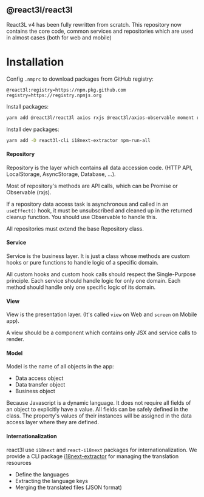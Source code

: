 @react3l/react3l
----------------

React3L v4 has been fully rewritten from scratch. This repository now contains the core code, common services and repositories which are used in almost cases (both for web and mobile)

# Installation

Config `.nmprc` to download packages from GitHub registry:
```npmrc
@react3l:registry=https://npm.pkg.github.com
registry=https://registry.npmjs.org
```

Install packages:
```sh
yarn add @react3l/react3l axios rxjs @react3l/axios-observable moment react-i18next i18next yup
```

Install dev packages:
```sh
yarn add -D react3l-cli i18next-extractor npm-run-all
```

#### Repository

Repository is the layer which contains all data accession code. (HTTP API, LocalStorage, AsyncStorage, Database, ...).

Most of repository's methods are API calls, which can be Promise or Observable (rxjs).

If a repository data access task is asynchronous and called in an `useEffect()` hook, it must be unsubscribed and cleaned up in the returned cleanup function. You should use Observable to handle this.

All repositories must extend the base Repository class.

#### Service

Service is the business layer. It is just a class whose methods are custom hooks or pure functions to handle logic of a specific domain.

All custom hooks and custom hook calls should respect the Single-Purpose principle. Each service should handle logic for only one domain. Each method should handle only one specific logic of its domain.

#### View

View is the presentation layer. (It's called `view` on Web and `screen` on Mobile app).

A view should be a component which contains only JSX and service calls to render.


#### Model

Model is the name of all objects in the app:
- Data access object
- Data transfer object
- Business object

Because Javascript is a dynamic language. It does not require all fields of an object to explicitly have a value. All fields can be safely defined in the class. The property's values of their instances will be assigned in the data access layer where they are defined.

#### Internationalization

react3l use `i18next` and `react-i18next` packages for internationalization. We provide a CLI package [i18next-extractor](https://github.com/react3l/i18next-extractor#readme) for managing the translation resources

- Define the languages
- Extracting the language keys
- Merging the translated files (JSON format)


